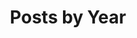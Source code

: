 ---
title: "Posts by Year"
permalink: /posts/
layout: posts
author_profile: true
sidebar_main: true
---